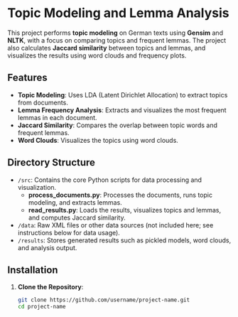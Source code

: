 # Topic Modeling and Lemma Analysis

This project performs **topic modeling** on German texts using **Gensim** and **NLTK**, with a focus on comparing topics and frequent lemmas. The project also calculates **Jaccard similarity** between topics and lemmas, and visualizes the results using word clouds and frequency plots.

## Features
- **Topic Modeling**: Uses LDA (Latent Dirichlet Allocation) to extract topics from documents.
- **Lemma Frequency Analysis**: Extracts and visualizes the most frequent lemmas in each document.
- **Jaccard Similarity**: Compares the overlap between topic words and frequent lemmas.
- **Word Clouds**: Visualizes the topics using word clouds.

## Directory Structure
- `/src`: Contains the core Python scripts for data processing and visualization.
  - **process_documents.py**: Processes the documents, runs topic modeling, and extracts lemmas.
  - **read_results.py**: Loads the results, visualizes topics and lemmas, and computes Jaccard similarity.
- `/data`: Raw XML files or other data sources (not included here; see instructions below for data usage).
- `/results`: Stores generated results such as pickled models, word clouds, and analysis output.

## Installation

1. **Clone the Repository**:
   ```bash
   git clone https://github.com/username/project-name.git
   cd project-name
